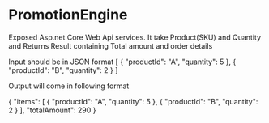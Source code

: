 # PromotionEngine

Exposed Asp.net Core Web Api services. It take Product(SKU) and Quantity and Returns Result containing Total amount and order details


Input should be in JSON format
[
  {
    "productId": "A",
    "quantity": 5
  },
  {
    "productId": "B",
    "quantity": 2
  }
]


Output will come in following format

{
  "items": [
    {
      "productId": "A",
      "quantity": 5
    },
    {
      "productId": "B",
      "quantity": 2
    }
  ],
  "totalAmount": 290
}


